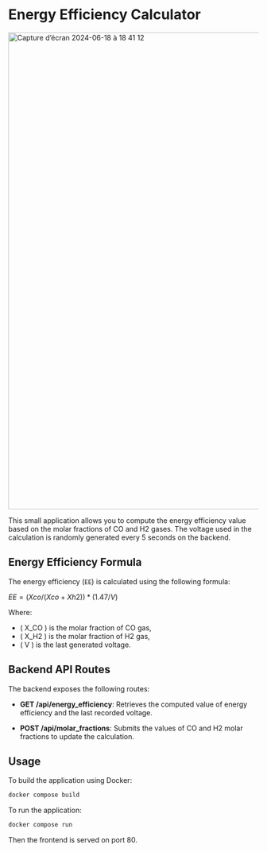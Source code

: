 # Energy Efficiency Calculator

<img width="960" alt="Capture d’écran 2024-06-18 à 18 41 12" src="https://github.com/Jules-Prince/technicalInterviewDioxycle/assets/47424960/0c407eea-370e-4128-9651-1e1d9a5346fb">


This small application allows you to compute the energy efficiency value based on the molar fractions of CO and H2 gases. The voltage used in the calculation is randomly generated every 5 seconds on the backend.

## Energy Efficiency Formula

The energy efficiency (`EE`) is calculated using the following formula:

$EE=(Xco/(Xco+Xh2)) * (1.47/V)$

Where:

- \( X_CO \) is the molar fraction of CO gas,
- \( X_H2 \) is the molar fraction of H2 gas,
- \( V \) is the last generated voltage.

## Backend API Routes

The backend exposes the following routes:

- **GET /api/energy_efficiency**: Retrieves the computed value of energy efficiency and the last recorded voltage.

- **POST /api/molar_fractions**: Submits the values of CO and H2 molar fractions to update the calculation.

## Usage

To build the application using Docker:

```bash
docker compose build
```

To run the application:

```bash
docker compose run
```

Then the frontend is served on port 80.
